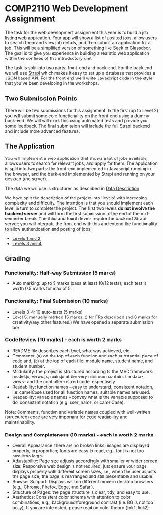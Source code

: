 # COMP2110 Web Development Assignment

The task for the web development assignment this year is to build a job
listing web application.  Your app will show a list of posited jobs, allow
users to search them and view job details, and then submit an application
for a job.  This will be a simplified version of something like [Seek](https://seek.com.au) or [Glassdoor](https://glassdoor.com.au).  The goal is to give you
experience in building a realistic web application within the confines of
this introductory unit. 

The task is split into two parts: front-end and back-end.   For the back end
we will use [Strapi](https://strapi.io) which makes it easy to set up a
database that provides a JSON based API.   For the front end we'll write
Javascript code in the style that you've been developing in the workshops.

## Two Submission Points

There will be two submissions for this assignment. In the first (up to Level 2) 
you will submit
some core functionality on the front-end using a dummy back-end.  We will will
mark this using automated tests and provide you some feedback.  The final submission
will include the full Strapi backend and include more advanced features.

## The Application

You will implement a web application that shows a list of jobs available, allows
users to search for relevant jobs, and apply for them.  The application is
split into two parts: the front-end implemented in Javascript running in the
browser, and the back-end implemented by Strapi and running on your
desktop (the server).

The data we will use is structured as described in [Data Description](doc/data.md).  

We have split the description of the project into 'levels' with increasing
complexity and difficulty.  The intention is that you should implement each
level in turn to complete the project.  The first two levels __do not involve
the backend server__ and will form
the first submission at the end of the mid-semester break.  The third and fourth
levels require the backend Strapi server; you will integrate the front end with
this and extend the functionality to allow authentication and posting of jobs.

* [Levels 1 and 2](doc/level1-2.md)
* [Levels 3 and 4](doc/level3-4.md)

## Grading

### Functionality: Half-way Submission (5 marks)

* Auto marking: up to 5 marks (pass at least 10/12 tests); each test is worth
0.5 marks for max of 5.

### Functionality: Final Submission (10 marks) 

* Levels 3-4: 10 auto-tests (5 marks)
* Level 5: manually marked (5 marks: 2 for FRs described and 3 marks 
for creativity/any other features.) We have opened a separate submission box

### Code Review (10 marks) - each is worth 2 marks

* README file describes each level, what was achieved, etc.
* Comments: (a) on the top of each function and each substantial piece of code
and, (b) at the top of each file: module name, student name, and student number.
* Modularity: the project is structured according to the MVC framework: model.js,
views.js, main.js at the very minimum contain: the data-, views- and the
controller-related code respectively
* Readability: function names – easy to understand, consistent notation, i.e.
camelCase used for all function names; suitable names are used.
* Readability: variable names – convey what is the variable supposed to do,
consistent notation (e.g. user_name, or camelCase).

Note: Comments, function and variable names coupled with well-written
(structured) code are very important for code readability and maintainability.

### Design and Completeness (10 marks) - each is worth 2 marks

* Overall Appearance: there are no broken links; images are displayed properly,
in proportion; fonts are easy to read, e.g., font is not too small/too large.
* Adjustability: Page size adjusts accordingly with smaller or wider screen size.
Responsive web design is not required, just ensure your page displays properly
with different screen sizes, i.e., when the user adjusts the page size, the page is
rearranged and still presentable and usable.
* Browser Support: Displays well on different modern desktop browsers 
(e.g., Chrome, Firefox, Edge, and Safari).
* Structure of Pages: the page structure is clear, tidy, and easy to use.
* Aesthetics: Consistent color schema with attention to color combinations,
e.g., background/foreground contrast (i.e.  BG is not too busy). If you are interested,
please read on color theory (link1, link2).

